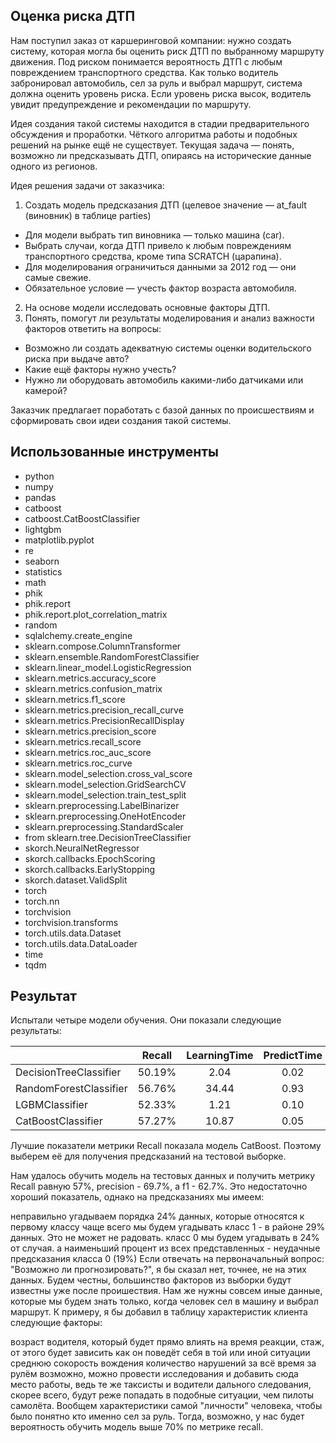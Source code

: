 ## Оценка риска ДТП

Нам поступил заказ от каршеринговой компании: нужно создать систему, которая могла бы оценить риск ДТП по выбранному маршруту движения. Под риском понимается вероятность ДТП с любым повреждением транспортного средства. Как только водитель забронировал автомобиль, сел за руль и выбрал маршрут, система должна оценить уровень риска. Если уровень риска высок, водитель увидит предупреждение и рекомендации по маршруту.

Идея создания такой системы находится в стадии предварительного обсуждения и проработки. Чёткого алгоритма работы и подобных решений на рынке ещё не существует. Текущая задача — понять, возможно ли предсказывать ДТП, опираясь на исторические данные одного из регионов.

Идея решения задачи от заказчика: 
1. Создать модель предсказания ДТП (целевое значение — at_fault (виновник) в таблице parties) 
- Для модели выбрать тип виновника — только машина (car).
- Выбрать случаи, когда ДТП привело к любым повреждениям транспортного средства, кроме типа SCRATCH (царапина).
- Для моделирования ограничиться данными за 2012 год — они самые свежие.
- Обязательное условие — учесть фактор возраста автомобиля.
2. На основе модели исследовать основные факторы ДТП.
3. Понять, помогут ли результаты моделирования и анализ важности факторов ответить на вопросы: 
- Возможно ли создать адекватную системы оценки водительского риска при выдаче авто?
- Какие ещё факторы нужно учесть?
- Нужно ли оборудовать автомобиль какими-либо датчиками или камерой?

Заказчик предлагает поработать с базой данных по происшествиям и сформировать свои идеи создания такой системы.

## Использованные инструменты
- python
- numpy
- pandas
- catboost
- catboost.CatBoostClassifier
- lightgbm
- matplotlib.pyplot
- re
- seaborn
- statistics
- math
- phik
- phik.report
- phik.report.plot_correlation_matrix
- random
- sqlalchemy.create_engine
- sklearn.compose.ColumnTransformer
- sklearn.ensemble.RandomForestClassifier
- sklearn.linear_model.LogisticRegression
- sklearn.metrics.accuracy_score
- sklearn.metrics.confusion_matrix
- sklearn.metrics.f1_score
- sklearn.metrics.precision_recall_curve
- sklearn.metrics.PrecisionRecallDisplay
- sklearn.metrics.precision_score
- sklearn.metrics.recall_score
- sklearn.metrics.roc_auc_score
- sklearn.metrics.roc_curve
- sklearn.model_selection.cross_val_score
- sklearn.model_selection.GridSearchCV
- sklearn.model_selection.train_test_split
- sklearn.preprocessing.LabelBinarizer
- sklearn.preprocessing.OneHotEncoder
- sklearn.preprocessing.StandardScaler
- from sklearn.tree.DecisionTreeClassifier
- skorch.NeuralNetRegressor
- skorch.callbacks.EpochScoring
- skorch.callbacks.EarlyStopping
- skorch.dataset.ValidSplit
- torch
- torch.nn
- torchvision
- torchvision.transforms
- torch.utils.data.Dataset
- torch.utils.data.DataLoader
- time
- tqdm

## Результат

Испытали четыре модели обучения. Они показали следующие результаты:

|  | Recall | LearningTime | PredictTime |
|:------ |:-----:|:-----:|:------:|
| DecisionTreeClassifier | 50.19% | 2.04 | 0.02 |
| RandomForestClassifier | 56.76% | 34.44 | 0.93 |
| LGBMClassifier | 52.33% | 1.21 | 0.10 |
| CatBoostClassifier | 57.27% | 10.87 | 0.05 |

Лучшие показатели метрики Recall показала модель CatBoost. Поэтому выберем её для получения предсказаний на тестовой выборке.

Нам удалось обучить модель на тестовых данных и получить метрику Recall равную 57%, precision - 69.7%, а f1 - 62.7%. Это недостаточно хороший показатель, однако на предсказаниях мы имеем:

неправильно угадываем порядка 24% данных, которые относятся к первому классу чаще всего мы будем угадывать класс 1 - в районе 29% данных. Это не может не радовать. класс 0 мы будем угадывать в 24% от случая. а наименьший процент из всех представленных - неудачные предсказания класса 0 (19%) Если отвечать на первоначальный вопрос: "Возможно ли прогнозировать?", я бы сказал нет, точнее, не на этих данных. Будем честны, большинство факторов из выборки будут известны уже после проишествия. Нам же нужны совсем иные данные, которые мы будем знать только, когда человек сел в машину и выбрал маршрут. К примеру, я бы добавил в таблицу характеристик клиента следующие факторы:

возраст водителя, который будет прямо влиять на время реакции, стаж, от этого будет зависить как он поведёт себя в той или иной ситуации среднюю сокорость вождения количество нарушений за всё время за рулём возможно, можно провести исследования и добавить сюда место работы, ведь те же таксисты и водители дального следования, скорее всего, будут реже попадать в подобные ситуации, чем пилоты самолёта. Вообщем характеристики самой "личности" человека, чтобы было понятно кто именно сел за руль. Тогда, возможно, у нас будет вероятность обучить модель выше 70% по метрике recall.
